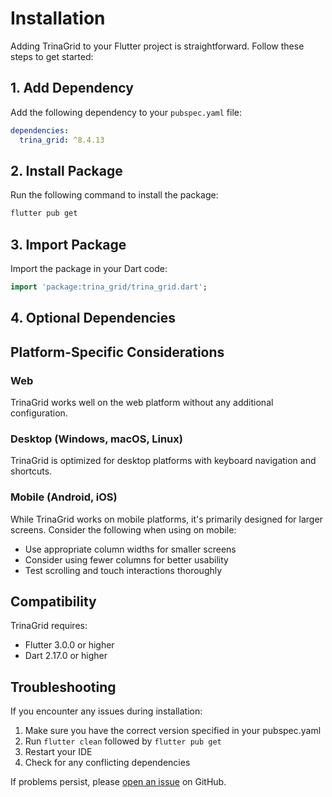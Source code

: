 # Installation

Adding TrinaGrid to your Flutter project is straightforward. Follow these steps to get started:

## 1. Add Dependency

Add the following dependency to your `pubspec.yaml` file:

```yaml
dependencies:
  trina_grid: ^8.4.13
```

## 2. Install Package

Run the following command to install the package:

```bash
flutter pub get
```

## 3. Import Package

Import the package in your Dart code:

```dart
import 'package:trina_grid/trina_grid.dart';
```

## 4. Optional Dependencies

## Platform-Specific Considerations

### Web

TrinaGrid works well on the web platform without any additional configuration.

### Desktop (Windows, macOS, Linux)

TrinaGrid is optimized for desktop platforms with keyboard navigation and shortcuts.

### Mobile (Android, iOS)

While TrinaGrid works on mobile platforms, it's primarily designed for larger screens. Consider the following when using on mobile:

- Use appropriate column widths for smaller screens
- Consider using fewer columns for better usability
- Test scrolling and touch interactions thoroughly

## Compatibility

TrinaGrid requires:

- Flutter 3.0.0 or higher
- Dart 2.17.0 or higher

## Troubleshooting

If you encounter any issues during installation:

1. Make sure you have the correct version specified in your pubspec.yaml
2. Run `flutter clean` followed by `flutter pub get`
3. Restart your IDE
4. Check for any conflicting dependencies

If problems persist, please [open an issue](https://github.com/doonfrs/trina_grid/issues) on GitHub.
